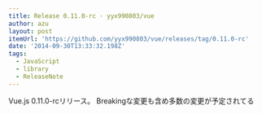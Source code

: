 ```yaml
---
title: Release 0.11.0-rc · yyx990803/vue
author: azu
layout: post
itemUrl: 'https://github.com/yyx990803/vue/releases/tag/0.11.0-rc'
date: '2014-09-30T13:33:32.198Z'
tags:
  - JavaScript
  - library
  - ReleaseNote
---
```

Vue.js 0.11.0-rcリリース。
Breakingな変更も含め多数の変更が予定されてる

